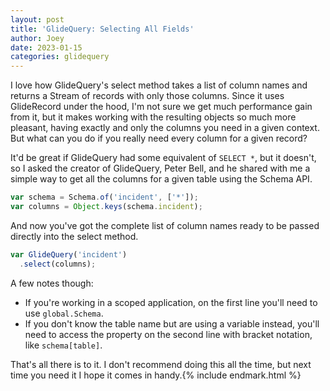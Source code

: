 ```yaml
---
layout: post
title: 'GlideQuery: Selecting All Fields'
author: Joey
date: 2023-01-15
categories: glidequery
---
```


<abbr>I love how GlideQuery's select method</abbr> takes a list of column names and returns a Stream of records with only those columns. Since it uses GlideRecord under the hood, I'm not sure we get much performance gain from it, but it makes working with the resulting objects so much more pleasant, having exactly and only the columns you need in a given context. But what can you do if you really need every column for a given record?

It'd be great if GlideQuery had some equivalent of `SELECT *`, but it doesn't, so I asked the creator of GlideQuery, Peter Bell, and he shared with me a simple way to get all the columns for a given table using the Schema <abbr>API</abbr>.

~~~ javascript
var schema = Schema.of('incident', ['*']);
var columns = Object.keys(schema.incident);
~~~

And now you've got the complete list of column names ready to be passed directly into the select method.

~~~ javascript
var GlideQuery('incident')
  .select(columns);
~~~

A few notes though:

- If you're working in a scoped application, on the first line you'll need to use `global.Schema`.
- If you don't know the table name but are using a variable instead, you'll need to access the property on the second line with bracket notation, like `schema[table]`.

That's all there is to it. I don't recommend doing this all the time, but next time you need it I hope it comes in handy.{% include endmark.html %}

